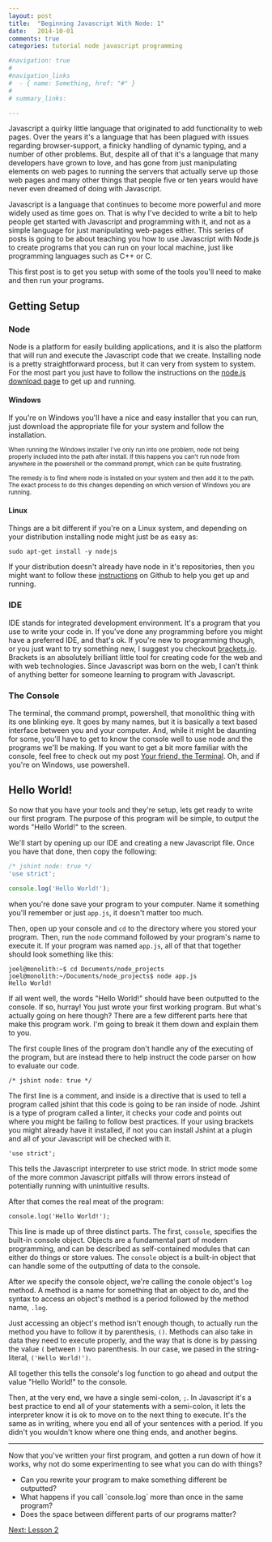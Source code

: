 ```yaml
---
layout: post
title:  "Beginning Javascript With Node: 1"
date:   2014-10-01
comments: true
categories: tutorial node javascript programming

#navigation: true
#
#navigation_links
#  - { name: Something, href: "#" }
#
# summary_links:

---
```


Javascript a quirky little language that originated to add functionality to web
pages. Over the years it's a language that has been plagued with issues
regarding browser-support, a finicky handling of dynamic typing, and a number
of other problems. But, despite all of that it's a language that many developers
have grown to love, and has gone from just manipulating elements on web pages to
running the servers that actually serve up those web pages and many other things
that people five or ten years would have never even dreamed of doing with
Javascript.

Javascript is a language that continues to become more powerful and more widely
used as time goes on. That is why I've decided to write a bit to help people get
started with Javascript and programming with it, and not as a simple language
for just manipulating web-pages either. This series of posts is going to be
about teaching you how to use Javascript with Node.js to create programs that
you can run on your local machine, just like programming languages such as
C++ or C.

This first post is to get you setup with some of the tools you'll need to make
and then run your programs.

<h2>Getting Setup</h2>

<h3 id="node">Node</h3>

Node is a platform for easily building applications, and it is also the platform
that will run and execute the Javascript code that we create. Installing node
is a pretty straightforward process, but it can very from system to system. For
the most part you just have to follow the instructions on the 
[node.js download page](http://nodejs.org/download/) to get up and running.

<h4>Windows</h4>

If you're on Windows you'll have a nice and easy installer that you can run, 
just download the appropriate file for your system and follow the installation.

<small>
When running the Windows installer I've only run into one problem, node not
being properly included into the path after install. If this happens you can't 
run node from anywhere in the powershell or the command prompt, which can be 
quite frustrating.

The remedy is to find where node is installed on your system and then add it to
the path. The exact process to do this changes depending on which version of
Windows you are running.
</small>


<h4>Linux</h4>

Things are a bit different if you're on a Linux system, and depending on your
distribution installing node might just be as easy as:

```
sudo apt-get install -y nodejs
```

If your distribution doesn't already have node in it's repositories, then you
might want to follow these [instructions](https://github.com/joyent/node/wiki/installing-node.js-via-package-manager)
on Github to help you get up and running.


<h3 id="ide">IDE</h3>

IDE stands for integrated development environment. It's a program that you use
to write your code in. If you've done any programming before you might have a
preferred IDE, and that's ok. If you're new to programming though, or you just
want to try something new, I suggest you checkout 
[brackets.io](http://brackets.io). Brackets is an absolutely brilliant little
tool for creating code for the web and with web technologies. Since Javascript
was born on the web, I can't think of anything better for someone learning to
program with Javascript.

<h3 id="terminal">The Console</h3>

The terminal, the command prompt, powershell, that monolithic thing with its one
blinking eye. It goes by many names, but it is basically a text based interface
between you and your computer. And, while it might be daunting for some, you'll
have to get to know the console well to use node and the programs we'll be
making. If you want to get a bit more familiar with the console, feel free to
check out my post 
[Your friend, the Terminal](/2014/1/Your-friend-the-terminal/). Oh, and if
you're on Windows, use powershell.

<h2 id="helloWorld">Hello World!</h2>

So now that you have your tools and they're setup, lets get ready to write our
first program. The purpose of this program will be simple, to output the words
"Hello World!" to the screen.

We'll start by opening up our IDE and creating a new Javascript file. Once you
have that done, then copy the following:

```javascript
/* jshint node: true */
'use strict';

console.log('Hello World!');
```

when you're done save your program to your computer. Name it something you'll
remember or just `app.js`, it doesn't matter too much.

Then, open up your console and `cd` to the directory where you stored your
program. Then, run the `node` command followed by your program's name to execute
it. If your program was named `app.js`, all of that that together should look 
something like this:

```
joel@monolith:~$ cd Documents/node_projects
joel@monolith:~/Documents/node_projects$ node app.js
Hello World!
```

If all went well, the words "Hello World!" should have been outputted to the
console. If so, hurray! You just wrote your first working program. But what's
actually going on here though? There are a few different parts here that make
this program work. I'm going to break it them down and explain them to you.

The first couple lines of the program don't handle any of the executing of the
program, but are instead there to help instruct the code parser on how to
evaluate our code.

```
/* jshint node: true */
```

The first line is a comment, and inside is a directive that is used to tell a
program called jshint that this code is going to be ran inside of node. Jshint
is a type of program called a linter, it checks your code and points out where
you might be failing to follow best practices. If your using brackets you might
already have it installed, if not you can install Jshint at a plugin and all of
your Javascript will be checked with it.

```
'use strict';
```

This tells the Javascript interpreter to use strict mode. In strict mode some of
the more common Javascript pitfalls will throw errors instead of potentially
running with unintuitive results.

After that comes the real meat of the program:

```
console.log('Hello World!');
```

This line is made up of three distinct parts. The first, `console`, specifies
the built-in console object. Objects are a fundamental part of modern
programming, and can be described as self-contained modules that can either do
things or store values. The `console` object is a built-in object that can
handle some of the outputting of data to the console.

After we specify the console object, we're calling the conole object's `log`
method. A method is a name for something that an object to do, and the syntax to
access an object's method is a period followed by the method name, `.log`.

Just accessing an object's method isn't enough though, to actually run the
method you have to follow it by parenthesis, `()`. Methods can also take in data 
they need to execute properly, and the way that is done is by passing the value
`(` between `)` two parenthesis. In our case, we pased in the string-literal,
`('Hello World!')`. 

All together this tells the console's log function to go ahead and output the 
value "Hello World!" to the console.

Then, at the very end, we have a single semi-colon, `;`. In Javascript it's a
best practice to end all of your statements with a semi-colon, it lets the
interpreter know it is ok to move on to the next thing to execute. It's the same
as in writing, where you end all of your sentences with a period. If you didn't
you wouldn't know where one thing ends, and another begins.

---

Now that you've written your first program, and gotten a run down of how it
works, why not do some experimenting to see what you can do with things?

<ul class="list--unordered">
    <li>Can you rewrite your program to make something different be outputted?</li>
    <li>What happens if you call `console.log` more than once in the same program?</li>
    <li>Does the space between different parts of our programs matter?</li>
</ul>

[Next: Lesson 2](/2014/10/Beginning-Javascript-Lesson-Two)
